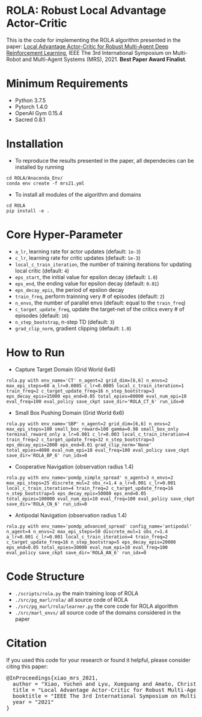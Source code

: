 # ROLA: Robust Local Advantage Actor-Critic

This is the code for implementing the ROLA algorithm presented in the paper:
[Local Advantage Actor-Critic for Robust Multi-Agent Deep Reinforcement Learning](https://arxiv.org/pdf/2110.08642.pdf), IEEE The 3rd International Symposium on Multi-Robot and Multi-Agent Systems (MRS), 2021. **Best Paper Award Finalist**.

# Minimum Requirements 

- Python 3.7.5
- Pytorch 1.4.0
- OpenAI Gym 0.15.4
- Sacred 0.8.1

# Installation

- To reproduce the results presented in the paper, all dependecies can be installed by running

```
cd ROLA/Anaconda_Env/
conda env create -f mrs21.yml
```

- To install all modules of the algorithm and domains

```
cd ROLA
pip install -e .
```

# Core Hyper-Parameter

- `a_lr`, learning rate for actor updates (default: `1e-3`)
- `c_lr`, learning rate for critic updates (default: `1e-3`)
- `local_c_train_iteration`, the number of training iterations for updating local critic (default: `4`)
- `eps_start`, the initial value for epsilon decay (default: `1.0`)
- `eps_end`, the ending value for epsilon decay (default: `0.01`)
- `eps_decay_epis`, the period of epslion decay
- `train_freq`, perform trainning very # of episodes (default: `2`)
- `n_envs`, the number of parallel envs (default: equal to the `train_freq`)
- `c_target_update_freq`, update the target-net of the critics every # of episodes (default: `16`) 
- `n_step_bootstrap`, n-step TD (default: `3`)
- `grad_clip_norm`, gradient clipping (default: `1.0`)

# How to Run

- Capture Target Domain (Grid World 6x6)

```
rola.py with env_name='CT' n_agent=2 grid_dim=[6,6] n_envs=2 max_epi_steps=60 a_lr=0.0005 c_lr=0.0005 local_c_train_iteration=1 train_freq=2 c_target_update_freq=16 n_step_bootstrap=3 eps_decay_epis=15000 eps_end=0.05 total_epies=80000 eval_num_epi=10 eval_freq=100 eval_policy save_ckpt save_dir='ROLA_CT_6' run_idx=0 
```

- Small Box Pushing Domain (Grid World 6x6)

```
rola.py with env_name='SBP' n_agent=2 grid_dim=[6,6] n_envs=2 max_epi_steps=100 small_box_reward=100 gamma=0.98 small_box_only terminal_reward_only a_lr=0.001 c_lr=0.003 local_c_train_iteration=4 train_freq=2 c_target_update_freq=32 n_step_bootstrap=3 eps_decay_epis=2000 eps_end=0.01 grad_clip_norm='None' total_epies=4000 eval_num_epi=10 eval_freq=100 eval_policy save_ckpt save_dir='ROLA_BP_6' run_idx=0
```

- Cooperative Navigation (observation radius 1.4)

```
rola.py with env_name='pomdp_simple_spread' n_agent=3 n_envs=2 max_epi_steps=25 discrete_mul=2 obs_r=1.4 a_lr=0.001 c_lr=0.001 local_c_train_iteration=4 train_freq=2 c_target_update_freq=16 n_step_bootstrap=5 eps_decay_epis=50000 eps_end=0.05 total_epies=100000 eval_num_epi=10 eval_freq=100 eval_policy save_ckpt save_dir='ROLA_CN_6' run_idx=0
```

- Antipodal Navigation (observation radius 1.4)

```
rola.py with env_name='pomdp_advanced_spread' config_name='antipodal' n_agent=4 n_envs=2 max_epi_steps=50 discrete_mul=1 obs_r=1.4 a_lr=0.001 c_lr=0.001 local_c_train_iteration=4 train_freq=2 c_target_update_freq=16 n_step_bootstrap=5 eps_decay_epis=20000 eps_end=0.05 total_epies=30000 eval_num_epi=10 eval_freq=100 eval_policy save_ckpt save_dir='ROLA_AN_6' run_idx=0
```

# Code Structure
- `./scripts/rola.py` the main training loop of ROLA
- `./src/pg_marl/rola/` all source code of ROLA
- `./src/pg_marl/rola/learner.py` the core code for ROLA algorithm
- `./src/marl_envs/` all source code of the domains considered in the paper

# Citation

If you used this code for your research or found it helpful, please consider citing this paper:

<pre>
@InProceedings{xiao_mrs_2021,
  author = "Xiao, Yuchen and Lyu, Xueguang and Amato, Christopher",
  title = "Local Advantage Actor-Critic for Robust Multi-Agent Deep Reinforcement Learning",
  booktitle = "IEEE The 3rd International Symposium on Multi-Robot and Multi-Agent Systems",
  year = "2021"
}
</pre>
